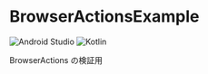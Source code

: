 # BrowserActionsExample

![Android Studio](https://img.shields.io/badge/Android%20Studio-3.2%20Canary15-green.svg)
![Kotlin](https://img.shields.io/badge/kotlin-1.2.41-yellow.svg)

BrowserActions の検証用
